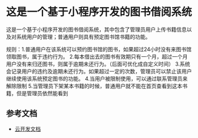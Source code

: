 # 这是一个基于小程序开发的图书借阅系统

这是一个基于小程序开发的图书借阅系统，其中包含了管理员用户上传书籍信息以及对系统用户的管理；普通用户则具有预定图书馆书籍的功能。

规则：1.普通用户在该系统可以预约图书馆的图书，如果超过24小时没有来图书馆领取图书，属于违约行为。
2.每本借出去的图书有效期只有一个月，超过一个月用户没有来归还图书，则属于逾期未还行为。（后面可优化成自定义时间）
3.系统会记录用户的违约及逾期未还行为。如果超过一定的次数，管理员可以禁止该用户继续使用该系统预定图书的功能。
4.当用户被限制使用，可以通过联系管理员来解除限制
5.当管理员下架某本书籍的时候，普通用户就不能在首页查看到这本书籍，但是管理员依然能看到

## 参考文档

- [云开发文档](https://developers.weixin.qq.com/miniprogram/dev/wxcloud/basis/getting-started.html)

